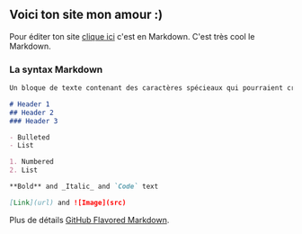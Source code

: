 ## Voici ton site mon amour :)

Pour éditer ton site [clique ici](https://github.com/graphismatique/mfp/edit/master/README.md) c'est en Markdown. C'est très cool le Markdown.

### La syntax Markdown

```markdown
Un bloque de texte contenant des caractères spécieaux qui pourraient créer des erreurs de code HTML

# Header 1
## Header 2
### Header 3

- Bulleted
- List

1. Numbered
2. List

**Bold** and _Italic_ and `Code` text

[Link](url) and ![Image](src)
```

Plus de détails [GitHub Flavored Markdown](https://guides.github.com/features/mastering-markdown/).
